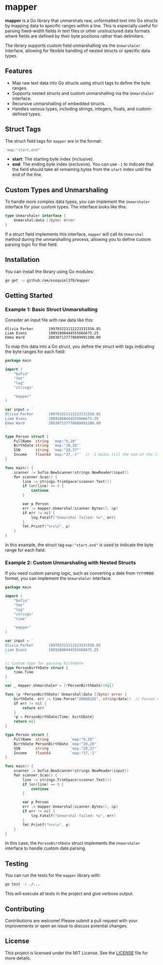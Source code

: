 # mapper

**mapper** is a Go library that unmarshals raw, unformatted text into Go structs by mapping data to specific ranges within a line. This is especially useful for parsing fixed-width fields in text files or other unstructured data formats where fields are defined by their byte positions rather than delimiters.

The library supports custom field unmarshalling via the `Unmarshaler` interface, allowing for flexible handling of nested structs or specific data types.

## Features

- Map raw text data into Go structs using struct tags to define the byte ranges.
- Supports nested structs and custom unmarshalling via the `Unmarshaler` interface.
- Recursive unmarshalling of embedded structs.
- Handles various types, including strings, integers, floats, and custom-defined types.

## Struct Tags

The struct field tags for `mapper` are in the format:

```go
`map:"start,end"`
```

- **start**: The starting byte index (inclusive).
- **end**: The ending byte index (exclusive). You can use `-1` to indicate that the field should take all remaining bytes from the `start` index until the end of the line.

## Custom Types and Unmarshaling

To handle more complex data types, you can implement the `Unmarshaler` interface for your custom types. The interface looks like this:

```go
type Unmarshaler interface {
    Unmarshal(data []byte) error
}
```

If a struct field implements this interface, `mapper` will call its `Unmarshal` method during the unmarshalling process, allowing you to define custom parsing logic for that field.

## Installation

You can install the library using Go modules:

```bash
go get -u github.com/esequiel378/mapper
```

## Getting Started

### Example 1: Basic Struct Unmarshalling

Consider an input file with raw data like this:

```
Olivia Parker       199703221112223331550.85   
Liam Evans          19891008444555666675.25   
Emma Ward           200307137778889991200.00  
```

To map this data into a Go struct, you define the struct with tags indicating the byte ranges for each field:

```go
package main

import (
	"bufio"
	"fmt"
	"log"
	"strings"

	"mapper"
)

var input = `
Olivia Parker       199703221112223331550.85   
Liam Evans          19891008444555666675.25   
Emma Ward           200307137778889991200.00  
`

type Person struct {
	FullName  string  `map:"0,20"`
	BirthDate string  `map:"20,28"`
	SSN       string  `map:"28,37"`
	Income    float64 `map:"37,-1"`  // -1 means till the end of the line
}

func main() {
	scanner := bufio.NewScanner(strings.NewReader(input))
	for scanner.Scan() {
		line := strings.TrimSpace(scanner.Text())
		if len(line) == 0 {
			continue
		}

		var p Person
		err := mapper.Unmarshal(scanner.Bytes(), &p)
		if err != nil {
			log.Fatalf("Unmarshal failed: %v", err)
		}
		fmt.Printf("%+v\n", p)
	}
}
```

In this example, the struct tag `map:"start,end"` is used to indicate the byte range for each field.

### Example 2: Custom Unmarshaling with Nested Structs

If you need custom parsing logic, such as converting a date from `YYYYMMDD` format, you can implement the `Unmarshaler` interface.

```go
package main

import (
	"bufio"
	"fmt"
	"log"
	"strings"
	"time"

	"mapper"
)

var input = `
Olivia Parker       199703221112223331550.85   
Liam Evans          19891008444555666675.25   
`

// Custom type for parsing birthdate
type PersonBirthDate struct {
	time.Time
}

var _ mapper.Unmarshaler = (*PersonBirthDate)(nil)

func (p *PersonBirthDate) Unmarshal(data []byte) error {
	birthDate, err := time.Parse("20060102", string(data))  // Parses date as YYYYMMDD
	if err != nil {
		return err
	}
	*p = PersonBirthDate{Time: birthDate}
	return nil
}

type Person struct {
	FullName  string          `map:"0,20"`
	BirthDate PersonBirthDate `map:"20,28"`
	SSN       string          `map:"28,37"`
	Income    float64         `map:"37,-1"`
}

func main() {
	scanner := bufio.NewScanner(strings.NewReader(input))
	for scanner.Scan() {
		line := strings.TrimSpace(scanner.Text())
		if len(line) == 0 {
			continue
		}

		var p Person
		err := mapper.Unmarshal(scanner.Bytes(), &p)
		if err != nil {
			log.Fatalf("Unmarshal failed: %v", err)
		}
		fmt.Printf("%+v\n", p)
	}
}
```

In this case, the `PersonBirthDate` struct implements the `Unmarshaler` interface to handle custom date parsing.

## Testing

You can run the tests for the `mapper` library with:

```bash
go test -v ./...
```

This will execute all tests in the project and give verbose output.

## Contributing

Contributions are welcome! Please submit a pull request with your improvements or open an issue to discuss potential changes.

## License

This project is licensed under the MIT License. See the [LICENSE](./LICENSE) file for more details.
